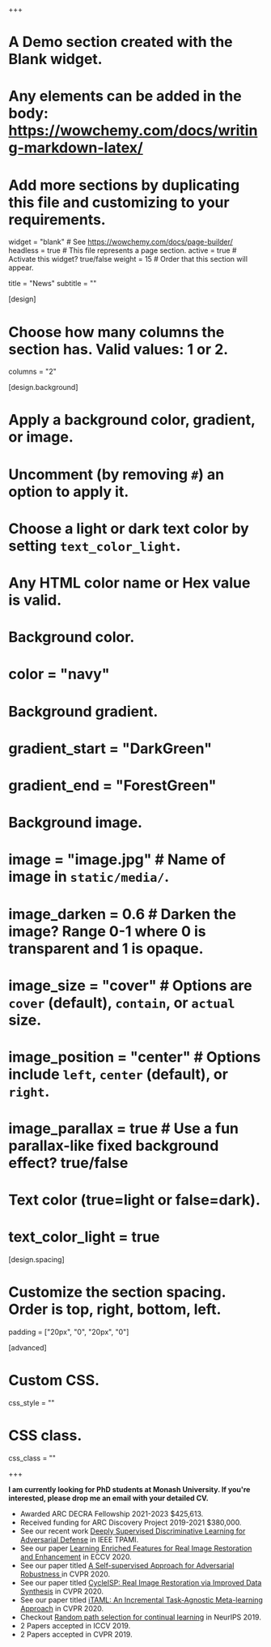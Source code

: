 +++
# A Demo section created with the Blank widget.
# Any elements can be added in the body: https://wowchemy.com/docs/writing-markdown-latex/
# Add more sections by duplicating this file and customizing to your requirements.

widget = "blank"  # See https://wowchemy.com/docs/page-builder/
headless = true  # This file represents a page section.
active = true  # Activate this widget? true/false
weight = 15  # Order that this section will appear.

title = "News"
subtitle = ""

[design]
  # Choose how many columns the section has. Valid values: 1 or 2.
  columns = "2"

[design.background]
  # Apply a background color, gradient, or image.
  #   Uncomment (by removing `#`) an option to apply it.
  #   Choose a light or dark text color by setting `text_color_light`.
  #   Any HTML color name or Hex value is valid.

  # Background color.
  # color = "navy"
  
  # Background gradient.
  # gradient_start = "DarkGreen"
  # gradient_end = "ForestGreen"
  
  # Background image.
  # image = "image.jpg"  # Name of image in `static/media/`.
  # image_darken = 0.6  # Darken the image? Range 0-1 where 0 is transparent and 1 is opaque.
  # image_size = "cover"  #  Options are `cover` (default), `contain`, or `actual` size.
  # image_position = "center"  # Options include `left`, `center` (default), or `right`.
  # image_parallax = true  # Use a fun parallax-like fixed background effect? true/false
  
  # Text color (true=light or false=dark).
  # text_color_light = true

[design.spacing]
  # Customize the section spacing. Order is top, right, bottom, left.
  padding = ["20px", "0", "20px", "0"]

[advanced]
 # Custom CSS. 
 css_style = ""
 
 # CSS class.
 css_class = ""

+++

**I am currently looking for PhD students at Monash University. If you're interested, please drop me an email with your detailed CV.**



- Awarded ARC DECRA Fellowship 2021-2023 $425,613.
- Received funding for ARC Discovery Project 2019-2021 $380,000.
- See our recent work [Deeply Supervised Discriminative Learning for Adversarial Defense](https://mhayat.netlify.app/publication/mustafa2020deeply/) in IEEE TPAMI.
- See our paper [Learning Enriched Features for Real Image Restoration and Enhancement](https://mhayat.netlify.app/publication/zamir2020learning/) in ECCV 2020.
- See our paper titled [A Self-supervised Approach for Adversarial Robustness
](https://mhayat.netlify.app/publication/naseer2020self/) in CVPR 2020.
- See our paper titled [CycleISP: Real Image Restoration via Improved Data Synthesis](https://mhayat.netlify.app/publication/zamir2020cycleisp/) in CVPR 2020.
- See our paper titled [iTAML: An Incremental Task-Agnostic Meta-learning Approach](https://mhayat.netlify.app/publication/rajasegaran2020itaml/) in CVPR 2020.
- Checkout [Random path selection for continual learning](https://mhayat.netlify.app/publication/rajasegaran2019random/) in NeurIPS 2019.
- 2 Papers accepted in ICCV 2019.
- 2 Papers accepted in CVPR 2019.


